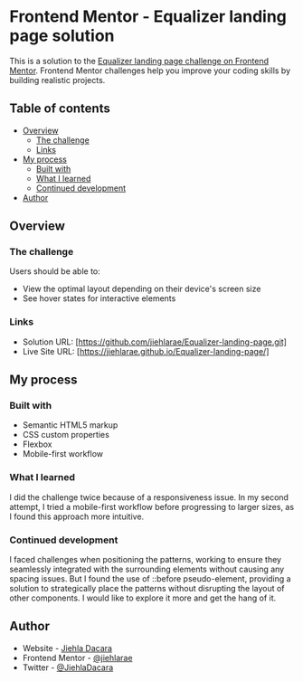 # Frontend Mentor - Equalizer landing page solution

This is a solution to the [Equalizer landing page challenge on Frontend Mentor](https://www.frontendmentor.io/challenges/equalizer-landing-page-7VJ4gp3DE). Frontend Mentor challenges help you improve your coding skills by building realistic projects. 

## Table of contents

- [Overview](#overview)
  - [The challenge](#the-challenge)
  - [Links](#links)
- [My process](#my-process)
  - [Built with](#built-with)
  - [What I learned](#what-i-learned)
  - [Continued development](#continued-development)
- [Author](#author)

## Overview

### The challenge

Users should be able to:

- View the optimal layout depending on their device's screen size
- See hover states for interactive elements

### Links

- Solution URL: [https://github.com/jiehlarae/Equalizer-landing-page.git]
- Live Site URL: [https://jiehlarae.github.io/Equalizer-landing-page/]

## My process

### Built with

- Semantic HTML5 markup
- CSS custom properties
- Flexbox
- Mobile-first workflow

### What I learned

I did the challenge twice because of a responsiveness issue. In my second attempt, I tried a mobile-first workflow before progressing to larger sizes, as I found this approach more intuitive.


### Continued development

I faced challenges when positioning the patterns, working to ensure they seamlessly integrated with the surrounding elements without causing any spacing issues. But I found the use of ::before pseudo-element, providing a solution to strategically place the patterns without disrupting the layout of other components. I would like to explore it more and get the hang of it.

## Author

- Website - [Jiehla Dacara](https://github.com/jiehlarae)
- Frontend Mentor - [@jiehlarae](https://www.frontendmentor.io/profile/jiehlarae)
- Twitter - [@JiehlaDacara](https://twitter.com/JiehlaDacara)

